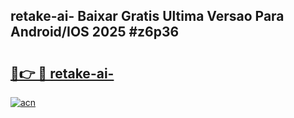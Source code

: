 ## retake-ai- Baixar Gratis Ultima Versao Para Android/IOS 2025 #z6p36

# <h2><a href="https://ainizakaria.my?title=retake-ai-&ref=20M">🔗👉 🔴 retake-ai-</a></h2>

[![acn](https://github.com/user-attachments/assets/0f9c940e-d8b0-45ae-aac7-cd30a18b3e1c)](https://ainizakaria.my?title=retake-ai-&ref=20M)

